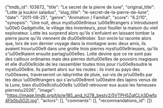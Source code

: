 {"tmdb_id": 103672, "title": "Le secret de la pierre de lune", "original_title": "Lotte ja kuukivi saladus", "slug_title": "le-secret-de-la-pierre-de-lune", "date": "2011-08-25", "genre": "Animation / Familial", "score": "6.2/10", "synopsis": "Une nuit, deux myst\u00e9rieux \u00e9trangers s'introduisent \u00e0 Gadgetville, le village des inventeurs, pour fouiller la maison du vieil explorateur.  Lotte les surprend alors qu'ils s'enfuient en laissant tomber la pierre jaune qu'ils viennent de d\u00e9rober. Son oncle lui raconte alors que, lors de son dernier voyage dans la montagne avec deux amis, ils avaient trouv\u00e9 dans une grotte trois pierres myst\u00e9rieuses, qu'ils s'\u00e9taient ensuite partag\u00e9es.  Lotte devine que ce ne sont pas des cailloux ordinaires mais des pierres dot\u00e9es de pouvoirs magiques et elle d\u00e9cide de les rassembler toutes trois pour r\u00e9soudre le myst\u00e8re. Ils partent alors sur les routes : ils iront au pays des r\u00eaves, traverseront un labyrinthe de pluie, sui-vis de pr\u00e8s par les deux \u00e9trangers qui s'av\u00e8rent \u00eatre des lapins venus de la Lune, bien d\u00e9cid\u00e9s \u00e0 retrouver eux aussi les fameuses pierres\u2026", "image": "https://image.tmdb.org/t/p/w185_and_h278_bestv2/5VTPH5ZqICLh3Dwfq4Fb0tu5O2l.jpg", "actors": [], "comments": [], "recommandations_id": []}